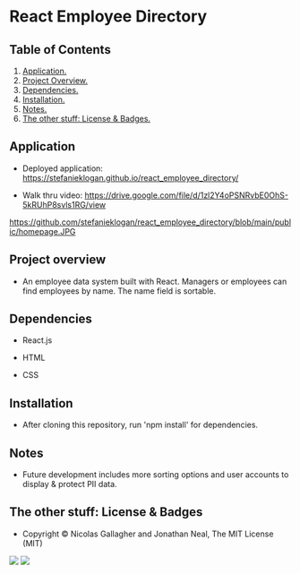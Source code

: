 # React Employee Directory

## Table of Contents
1. [ Application. ](#application)
2. [ Project Overview. ](#overview)
3. [ Dependencies. ](#depend)
4. [ Installation. ](#install)
5. [ Notes. ](#notes)
6. [ The other stuff: License & Badges. ](#streetcred)

<a name="application"></a>
## Application

* Deployed application: https://stefanieklogan.github.io/react_employee_directory/

* Walk thru video: https://drive.google.com/file/d/1zl2Y4oPSNRvbE0OhS-5kRUhP8svls1RG/view

https://github.com/stefanieklogan/react_employee_directory/blob/main/public/homepage.JPG

<a name="overview"></a>
## Project overview

* An employee data system built with React. Managers or employees can find employees by name. The name field is sortable.

<a name="depend"></a>
## Dependencies

* React.js

* HTML

* CSS

<a name="install"></a>
## Installation

* After cloning this repository, run 'npm install' for dependencies. 

<a name="notes"></a>
## Notes

* Future development includes more sorting options and user accounts to display & protect PII data.

<a name="streetcred"></a>
## The other stuff: License & Badges

* Copyright © Nicolas Gallagher and Jonathan Neal, The MIT License (MIT)

<img src="https://img.shields.io/badge/node_JS%20-%231572B6.svg?&style=for-the-badge&logo=nodeJS3&logoColor=white"/>

<img src="https://img.shields.io/badge/html5%20-%23E34F26.svg?&style=for-the-badge&logo=html5&logoColor=white"/>